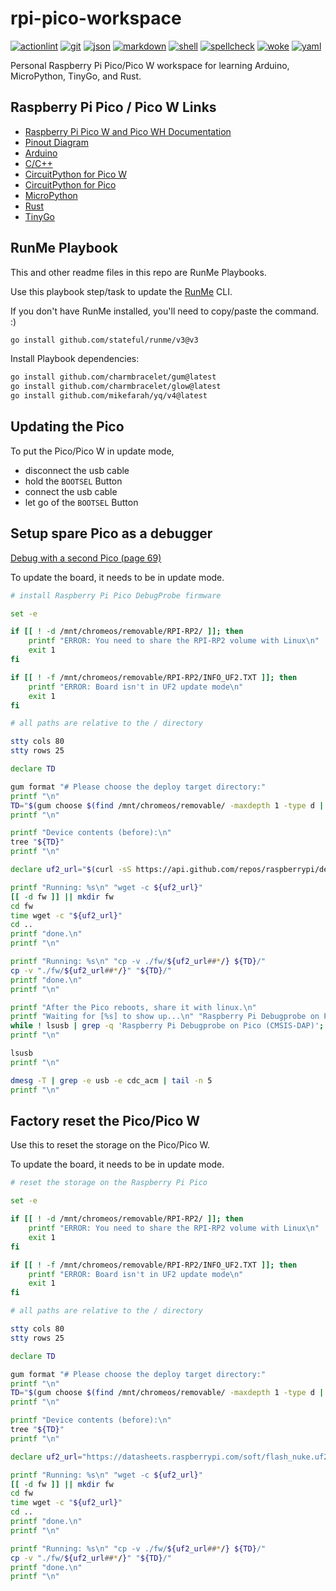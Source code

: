 # rpi-pico-workspace

[![actionlint](https://github.com/vpayno/rpi-pico-workspace/actions/workflows/gh-actions.yaml/badge.svg?branch=main)](https://github.com/vpayno/rpi-pico-workspace/actions/workflows/gh-actions.yaml)
[![git](https://github.com/vpayno/rpi-pico-workspace/actions/workflows/git.yaml/badge.svg?branch=main)](https://github.com/vpayno/rpi-pico-workspace/actions/workflows/git.yaml)
[![json](https://github.com/vpayno/rpi-pico-workspace/actions/workflows/json.yaml/badge.svg?branch=main)](https://github.com/vpayno/rpi-pico-workspace/actions/workflows/json.yaml)
[![markdown](https://github.com/vpayno/rpi-pico-workspace/actions/workflows/markdown.yaml/badge.svg?branch=main)](https://github.com/vpayno/rpi-pico-workspace/actions/workflows/markdown.yaml)
[![shell](https://github.com/vpayno/rpi-pico-workspace/actions/workflows/shell.yaml/badge.svg?branch=main)](https://github.com/vpayno/rpi-pico-workspace/actions/workflows/shell.yaml)
[![spellcheck](https://github.com/vpayno/rpi-pico-workspace/actions/workflows/spellcheck.yaml/badge.svg?branch=main)](https://github.com/vpayno/rpi-pico-workspace/actions/workflows/spellcheck.yaml)
[![woke](https://github.com/vpayno/rpi-pico-workspace/actions/workflows/woke.yaml/badge.svg?branch=main)](https://github.com/vpayno/rpi-pico-workspace/actions/workflows/woke.yaml)
[![yaml](https://github.com/vpayno/rpi-pico-workspace/actions/workflows/yaml.yaml/badge.svg?branch=main)](https://github.com/vpayno/rpi-pico-workspace/actions/workflows/yaml.yaml)

Personal Raspberry Pi Pico/Pico W workspace for learning Arduino, MicroPython, TinyGo, and Rust.

## Raspberry Pi Pico / Pico W Links

- [Raspberry Pi Pico W and Pico WH Documentation](https://www.raspberrypi.com/documentation/microcontrollers/raspberry-pi-pico.html)
- [Pinout Diagram](https://datasheets.raspberrypi.com/pico/Pico-R3-A4-Pinout.pdf)
- [Arduino](https://arduino-pico.readthedocs.io/en/latest/)
- [C/C++](https://www.raspberrypi.com/documentation/microcontrollers/c_sdk.html)
- [CircuitPython for Pico W](https://circuitpython.org/board/raspberry_pi_pico_w/)
- [CircuitPython for Pico](https://circuitpython.org/board/raspberry_pi_pico/)
- [MicroPython](https://projects.raspberrypi.org/en/projects/getting-started-with-the-pico)
- [Rust](https://crates.io/crates/rp-pico)
- [TinyGo](https://tinygo.org/docs/reference/microcontrollers/pico/)

## RunMe Playbook

This and other readme files in this repo are RunMe Playbooks.

Use this playbook step/task to update the [RunMe](https://runme.dev) CLI.

If you don't have RunMe installed, you'll need to copy/paste the command. :)

```bash { background=false category=runme closeTerminalOnSuccess=true excludeFromRunAll=true interactive=true interpreter=bash name=runme-install-cli promptEnv=true terminalRows=10 }
go install github.com/stateful/runme/v3@v3
```

Install Playbook dependencies:

```bash { background=false category=runme closeTerminalOnSuccess=true excludeFromRunAll=true interactive=true interpreter=bash name=runme-install-deps promptEnv=true terminalRows=10 }
go install github.com/charmbracelet/gum@latest
go install github.com/charmbracelet/glow@latest
go install github.com/mikefarah/yq/v4@latest
```

## Updating the Pico

To put the Pico/Pico W in update mode,

- disconnect the usb cable
- hold the `BOOTSEL` Button
- connect the usb cable
- let go of the `BOOTSEL` Button

## Setup spare Pico as a debugger

[Debug with a second Pico (page 69)](https://datasheets.raspberrypi.com/pico/getting-started-with-pico.pdf)

To update the board, it needs to be in update mode.

```bash { background=false category=setup-debugger-fw closeTerminalOnSuccess=true excludeFromRunAll=true interactive=true interpreter=bash name=pico-install-debugprobe promptEnv=true terminalRows=25 }
# install Raspberry Pi Pico DebugProbe firmware

set -e

if [[ ! -d /mnt/chromeos/removable/RPI-RP2/ ]]; then
    printf "ERROR: You need to share the RPI-RP2 volume with Linux\n"
    exit 1
fi

if [[ ! -f /mnt/chromeos/removable/RPI-RP2/INFO_UF2.TXT ]]; then
    printf "ERROR: Board isn't in UF2 update mode\n"
    exit 1
fi

# all paths are relative to the / directory

stty cols 80
stty rows 25

declare TD

gum format "# Please choose the deploy target directory:"
printf "\n"
TD="$(gum choose $(find /mnt/chromeos/removable/ -maxdepth 1 -type d | grep -v -E '^/mnt/chromeos/removable/$'))"
printf "\n"

printf "Device contents (before):\n"
tree "${TD}"
printf "\n"

declare uf2_url="$(curl -sS https://api.github.com/repos/raspberrypi/debugprobe/releases/latest | jq -r '.assets[].browser_download_url | match(".*/debugprobe_on_pico.uf2").string')"

printf "Running: %s\n" "wget -c ${uf2_url}"
[[ -d fw ]] || mkdir fw
cd fw
time wget -c "${uf2_url}"
cd ..
printf "done.\n"
printf "\n"

printf "Running: %s\n" "cp -v ./fw/${uf2_url##*/} ${TD}/"
cp -v "./fw/${uf2_url##*/}" "${TD}/"
printf "done.\n"
printf "\n"

printf "After the Pico reboots, share it with linux.\n"
printf "Waiting for [%s] to show up...\n" "Raspberry Pi Debugprobe on Pico (CMSIS-DAP)"
while ! lsusb | grep -q 'Raspberry Pi Debugprobe on Pico (CMSIS-DAP)'; do sleep 1s; done
printf "\n"

lsusb
printf "\n"

dmesg -T | grep -e usb -e cdc_acm | tail -n 5
printf "\n"
```

## Factory reset the Pico/Pico W

Use this to reset the storage on the Pico/Pico W.

To update the board, it needs to be in update mode.

```bash { background=false category=setup-reset-fw closeTerminalOnSuccess=true excludeFromRunAll=true interactive=true interpreter=bash name=pico-install-reset-storage promptEnv=true terminalRows=25 }
# reset the storage on the Raspberry Pi Pico

set -e

if [[ ! -d /mnt/chromeos/removable/RPI-RP2/ ]]; then
    printf "ERROR: You need to share the RPI-RP2 volume with Linux\n"
    exit 1
fi

if [[ ! -f /mnt/chromeos/removable/RPI-RP2/INFO_UF2.TXT ]]; then
    printf "ERROR: Board isn't in UF2 update mode\n"
    exit 1
fi

# all paths are relative to the / directory

stty cols 80
stty rows 25

declare TD

gum format "# Please choose the deploy target directory:"
printf "\n"
TD="$(gum choose $(find /mnt/chromeos/removable/ -maxdepth 1 -type d | grep -v -E '^/mnt/chromeos/removable/$'))"
printf "\n"

printf "Device contents (before):\n"
tree "${TD}"
printf "\n"

declare uf2_url="https://datasheets.raspberrypi.com/soft/flash_nuke.uf2"

printf "Running: %s\n" "wget -c ${uf2_url}"
[[ -d fw ]] || mkdir fw
cd fw
time wget -c "${uf2_url}"
cd ..
printf "done.\n"
printf "\n"

printf "Running: %s\n" "cp -v ./fw/${uf2_url##*/} ${TD}/"
cp -v "./fw/${uf2_url##*/}" "${TD}/"
printf "done.\n"
printf "\n"
```
